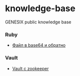 # knowledge-base

GENESIX public knowledge base

### Ruby

* [Файл в base64 и обратно](ruby/file_to_base64.md)

### Vault

* [Vault c zookeeper](vault/zookeeper_integration.md)